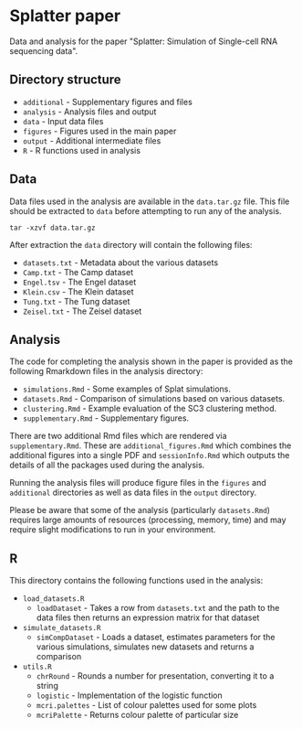 Splatter paper
==============

Data and analysis for the paper "Splatter: Simulation of Single-cell RNA
sequencing data".

Directory structure
--------------------

* `additional` - Supplementary figures and files
* `analysis` - Analysis files and output
* `data` - Input data files
* `figures` - Figures used in the main paper
* `output` - Additional intermediate files
* `R` - R functions used in analysis

Data
----

Data files used in the analysis are available in the `data.tar.gz` file. This
file should be extracted to `data` before attempting to run any of the analysis.

```{bash}
tar -xzvf data.tar.gz
```

After extraction the `data` directory will contain the following files:

* `datasets.txt` - Metadata about the various datasets
* `Camp.txt` - The Camp dataset
* `Engel.tsv` - The Engel dataset
* `Klein.csv` - The Klein dataset
* `Tung.txt` - The Tung dataset
* `Zeisel.txt` - The Zeisel dataset

Analysis
--------

The code for completing the analysis shown in the paper is provided as the
following Rmarkdown files in the analysis directory:

* `simulations.Rmd` - Some examples of Splat simulations.
* `datasets.Rmd` - Comparison of simulations based on various datasets.
* `clustering.Rmd` - Example evaluation of the SC3 clustering method.
* `supplementary.Rmd` - Supplementary figures.

There are two additional Rmd files which are rendered via `supplementary.Rmd`.
These are `additional_figures.Rmd` which combines the additional figures into a
single PDF and `sessionInfo.Rmd` which outputs the details of all the packages
used during the analysis.

Running the analysis files will produce figure files in the `figures` and
`additional` directories as well as data files in the `output` directory.

Please be aware that some of the analysis (particularly `datasets.Rmd`) requires
large amounts of resources (processing, memory, time) and may require slight
modifications to run in your environment.

R
---

This directory contains the following functions used in the analysis:

* `load_datasets.R`
  * `loadDataset` - Takes a row from `datasets.txt` and the path to the data
    files then returns an expression matrix for that dataset
* `simulate_datasets.R`
  * `simCompDataset` - Loads a dataset, estimates parameters for the various
    simulations, simulates new datasets and returns a comparison
* `utils.R`
  * `chrRound` - Rounds a number for presentation, converting it to a string
  * `logistic` - Implementation of the logistic function
  * `mcri.palettes` - List of colour palettes used for some plots
  * `mcriPalette` - Returns colour palette of particular size

